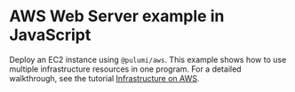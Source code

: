 # AWS Web Server example in JavaScript

Deploy an EC2 instance using `@pulumi/aws`. This example shows how to use multiple infrastructure resources in one program. For a detailed walkthrough, see the tutorial [Infrastructure on AWS](https://pulumi.io/quickstart/aws-ec2.html).

